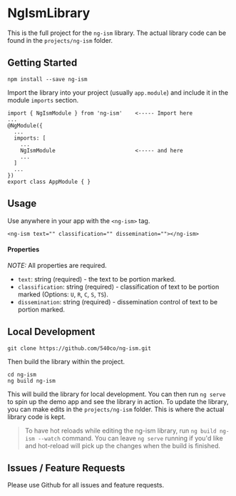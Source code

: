 # NgIsmLibrary

This is the full project for the `ng-ism` library.  The actual library code can be found in the `projects/ng-ism` folder.

## Getting Started
```
npm install --save ng-ism
```

Import the library into your project (usually `app.module`) and include it in the module `imports` section.

```
import { NgIsmModule } from 'ng-ism'    <----- Import here
...
@NgModule({
  ...
  imports: [
    ...
    NgIsmModule                         <----- and here
    ...
  ]
  ...
})
export class AppModule { }
```

## Usage

Use anywhere in your app with the `<ng-ism>` tag.

```
<ng-ism text="" classification="" dissemination=""></ng-ism>
```
#### Properties
*NOTE:* All properties are required.
- `text`: string (required) - the text to be portion marked.
- `classification`: string (required) - classification of text to be portion marked (Options: `U`, `R`, `C`, `S`, `TS`).
- `dissemination`: string (required) - dissemination control of text to be portion marked.

## Local Development

```
git clone https://github.com/540co/ng-ism.git
```

Then build the library within the project.
```
cd ng-ism
ng build ng-ism
```

This will build the library for local development.  You can then run `ng serve` to spin up the demo app and see the library in action. To update 
the library, you can make edits in the `projects/ng-ism` folder.  This is where the actual library code is kept.

> To have hot reloads while editing the ng-ism library, run `ng build ng-ism --watch` command.  You can leave `ng serve` running if you'd like and hot-reload will pick up the changes when the build is finished.

## Issues / Feature Requests
Please use Github for all issues and feature requests.
